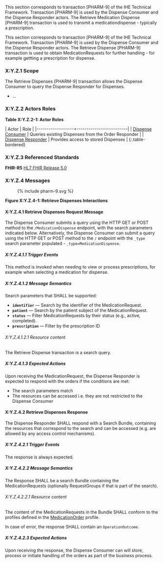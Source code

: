 This section corresponds to transaction [PHARM-9] of the IHE Technical Framework. Transaction [PHARM-9] is used by the Dispense Consumer and the Dispense Responder actors. The Retrieve Medication Dispense [PHARM-9] transaction is used to transmit a medicationdispense - typically a prescription.



This section corresponds to transaction [PHARM-9] of the IHE Technical Framework. Transaction [PHARM-9] is used by the Dispense Consumer and the Dispense Responder actors. The Retrieve Dispense [PHARM-9] transaction is used to obtain MedicationRequests for further handling - for example gettting a prescription for dispense.

### X:Y.Z.1 Scope

The Retrieve Dispenses [PHARM-9] transaction allows the Dispense Consumer to query the Dispense Responder for Dispenses.
* ...

### X:Y.Z.2 Actors Roles

**Table X:Y.Z.2-1: Actor Roles**

| Actor | Role |
|-------------------+--------------------------|
| [Dispense Consumer](actors-transactions.html#order-consumer) | Queries existing Dispenses from the Order Responder |
| [Dispense Responder](actors-transactions.html#order-responder) | Provides access to stored Dispenses |
{:.table-bordered}

### X:Y.Z.3 Referenced Standards

**FHIR-R5** [HL7 FHIR Release 5.0](http://www.hl7.org/FHIR/R5)

### X:Y.Z.4 Messages

<figure>
{% include pharm-9.svg %}
</figure>

**Figure X:Y.Z.4-1: Retrieve Dispenses Interactions**

#### X:Y.Z.4.1 Retrieve Dispenses Request Message

The Dispense Consumer submits a query using the HTTP GET or POST method to the `/MedicationDispense` endpoint, with the search parameters indicated below. 
Alternatively, the Dispense Consumer can submit a query using the HTTP GET or POST method to the `/` endpoint with the `_type` search parameter populated - `_type=MedicationDispense`.

##### X:Y.Z.4.1.1 Trigger Events

This method is invoked when needing to view or process prescriptions, for example when selecting a medication for dispense.

##### X:Y.Z.4.1.2 Message Semantics

Search parameters that SHALL be supported:


- **`identifier`** — Search by the identifier of the MedicationRequest.  
- **`patient`** — Search by the patient subject of the MedicationRequest.  
- **`status`** — Filter MedicationRequests by their status (e.g., active, completed).  
- **`prescription`** — Filter by the prescription ID


###### X:Y.Z.4.1.2.1 Resource content

The Retrieve Dispense transaction is a search query. 

##### X:Y.Z.4.1.3 Expected Actions

Upon receiving the MedicationRequest, the Dispense Responder is expected to respond with the orders if the conditions are met:
* The search parameters match
* The resources can be accessed i.e. they are not restricted to the Dispense Consumer


#### X:Y.Z.4.2 Retrieve Dispenses Response

The Dispense Responder SHALL respond with a Search Bundle, containing the resources that correspond to the search and can be accessed (e.g. are allowed by any access control mechanisms).

##### X:Y.Z.4.2.1 Trigger Events

The response is always expected.

##### X:Y.Z.4.2.2 Message Semantics

The Response SHALL be a search Bundle containing the MedicationRequests (optionally RequestGroups if that is part of the search). 

###### X:Y.Z.4.2.2.1 Resource content

The content of the MedicationRequests in the Bundle SHALL conform to the profiles defined in the [MedicationOrder](StructureDefinition-IHEMedicationOrder.html) profile.

In case of error, the response SHALL contain an `OperationOutcome`.

##### X:Y.Z.4.2.3 Expected Actions

Upon receiving the response, the Dispense Consumer can will store, process or initiate handling of the orders as part of the business process.



